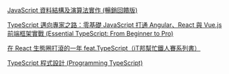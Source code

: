 [JavaScript 資料結構及演算法實作 (暢銷回饋版)](https://www.tenlong.com.tw/products/9789864343522)

[TypeScript 邁向專家之路：零基礎 JavaScript 打通 Angular、React 與 Vue.js 前端框架實戰 (Essential TypeScript: From Beginner to Pro)](https://www.tenlong.com.tw/products/9789863126904?list_name=i-r-zh_tw)

[在 React 生態圈打滾的一年 feat.TypeScript（iT邦幫忙鐵人賽系列書）](https://www.tenlong.com.tw/products/9789864345335?list_name=sp)

[TypeScript 程式設計 (Programming TypeScript)](https://www.tenlong.com.tw/products/9789865024031)
